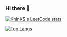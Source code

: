 ### Hi there 👋

[![KnlnKS's LeetCode stats](https://leetcode-stats-six.vercel.app/api?username=bekmuratsatyboldiev98&theme=dark)](https://github.com/KnlnKS/leetcode-stats)

<!---Для компактной версии-->
[![Top Langs](https://github-readme-stats.vercel.app/api/top-langs/?username=bekasatuboldiev&layout=compact)](https://github.com/anuraghazra/github-readme-stats)

<!--
**bekasatuboldiev/bekasatuboldiev** is a ✨ _special_ ✨ repository because its `README.md` (this file) appears on your GitHub profile.

Here are some ideas to get you started:

- 🔭 I’m currently working on ...
- 🌱 I’m currently learning ...
- 👯 I’m looking to collaborate on ...
- 🤔 I’m looking for help with ...
- 💬 Ask me about ...
- 📫 How to reach me: ...
- 😄 Pronouns: ...
- ⚡ Fun fact: ...
-->
